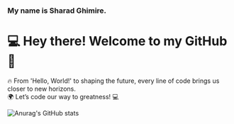 ### My name is Sharad Ghimire. 
# 💻 Hey there! Welcome to my GitHub 👋

🔥 From 'Hello, World!' to shaping the future, every line of code brings us closer to new horizons.  
🌍 Let’s code our way to greatness! 💻  

![Anurag's GitHub stats](https://github-readme-stats.vercel.app/api?username=Sharad10-10&show_icons=true&theme=radical)

